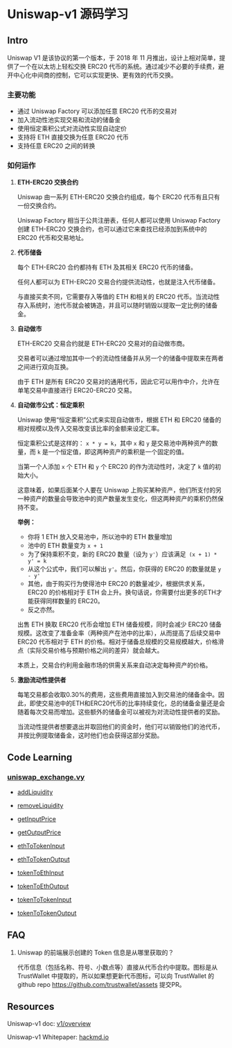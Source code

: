 # Uniswap-v1 源码学习

## Intro

Uniswap V1 是该协议的第一个版本，于 2018 年 11 月推出，设计上相对简单，提供了一个在以太坊上轻松交换 ERC20 代币的系统。通过减少不必要的手续费，避开中心化中间商的控制，它可以实现更快、更有效的代币交换。

### 主要功能
* 通过 Uniswap Factory 可以添加任意 ERC20 代币的交易对
* 加入流动性池实现交易和流动的储备金
* 使用恒定乘积公式对流动性实现自动定价
* 支持将 ETH 直接交换为任意 ERC20 代币
* 支持任意 ERC20 之间的转换

### 如何运作
1) **ETH-ERC20 交换合约**

    Uniswap 由一系列 ETH-ERC20 交换合约组成，每个 ERC20 代币有且只有一份交换合约。
    
    Uniswap Factory 相当于公共注册表，任何人都可以使用 Uniswap Factory 创建 ETH-ERC20 交换合约，也可以通过它来查找已经添加到系统中的 ERC20 代币和交易地址。

2) **代币储备**

    每个 ETH-ERC20 合约都持有 ETH 及其相关 ERC20 代币的储备。
    
    任何人都可以为 ETH-ERC20 交易合约提供流动性，也就是注入代币储备。
    
    与直接买卖不同，它需要存入等值的 ETH 和相关的 ERC20 代币。当流动性存入系统时，池代币就会被铸造，并且可以随时销毁以提取一定比例的储备金。

3) **自动做市**

    ETH-ERC20 交易合约就是 ETH-ERC20 交易对的自动做市商。
    
    交易者可以通过增加其中一个的流动性储备并从另一个的储备中提取来在两者之间进行双向互换。
    
    由于 ETH 是所有 ERC20 交易对的通用代币，因此它可以用作中介，允许在单笔交易中直接进行 ERC20-ERC20 交易。

4) **自动做市公式：恒定乘积**

    Uniswap 使用“恒定乘积”公式来实现自动做市，根据 ETH 和 ERC20 储备的相对规模以及传入交易改变该比率的金额来设定汇率。

    恒定乘积公式是这样的： `x * y = k`，其中 `x` 和 `y` 是交易池中两种资产的数量，而 `k` 是一个恒定值，即这两种资产的乘积是一个固定的值。

    当第一个人添加 `x` 个 ETH 和 `y` 个 ERC20 的作为流动性时，决定了 `k` 值的初始大小。

    这意味着，如果后面某个人要在 Uniswap 上购买某种资产，他们所支付的另一种资产的数量会导致池中的资产数量发生变化，但这两种资产的乘积仍然保持不变。

    **举例：**
    
    * 你将 1 ETH 放入交易池中，所以池中的 ETH 数量增加
    * 池中的 ETH 数量变为 `x + 1`
    * 为了保持乘积不变，新的 ERC20 数量（设为 `y'`）应该满足` (x + 1) * y' = k`
    * 从这个公式中，我们可以解出 `y'`。然后，你获得的 ERC20 的数量就是 `y - y'`
    * 其他，由于购买行为使得池中 ERC20 的数量减少，根据供求关系，ERC20 的价格相对于 ETH 会上升。换句话说，你需要付出更多的ETH才能获得同样数量的 ERC20。
    * 反之亦然。

    
    出售 ETH 换取 ERC20 代币会增加 ETH 储备规模，同时会减少 ERC20 储备规模。这改变了准备金率（两种资产在池中的比率），从而提高了后续交易中 ERC20 代币相对于 ETH 的价格。相对于储备总规模的交易规模越大，价格滑点（实际交易价格与预期价格之间的差异）就会越大。
    
    本质上，交易合约利用金融市场的供需关系来自动决定每种资产的价格。

5) **激励流动性提供者**

    每笔交易都会收取0.30%的费用，这些费用直接加入到交易池的储备金中。因此，即使交易池中的ETH和ERC20代币的比率持续变化，总的储备金量还是会随着每次交易而增加。这些额外的储备金可以被视为对流动性提供者的奖励。

    当流动性提供者想要退出并取回他们的资金时，他们可以销毁他们的池代币，并按比例提取储备金，这时他们也会获得这部分奖励。


## Code Learning

### [uniswap_exchange.vy](https://github.com/Louis-XWB/Uniswap-v1/blob/master/contracts/uniswap_exchange.vy)

* [addLiquidity](https://github.com/Louis-XWB/Uniswap-v1/blob/1b7be3470830b30881076a6f0dacad0718863935/contracts/uniswap_exchange.vy#L70)

* [removeLiquidity](https://github.com/Louis-XWB/Uniswap-v1/blob/1b7be3470830b30881076a6f0dacad0718863935/contracts/uniswap_exchange.vy#L142)

* [getInputPrice](https://github.com/Louis-XWB/Uniswap-v1/blob/1b7be3470830b30881076a6f0dacad0718863935/contracts/uniswap_exchange.vy#L194)

* [getOutputPrice](https://github.com/Louis-XWB/Uniswap-v1/blob/1b7be3470830b30881076a6f0dacad0718863935/contracts/uniswap_exchange.vy#L215)

* [ethToTokenInput](https://github.com/Louis-XWB/Uniswap-v1/blob/1b7be3470830b30881076a6f0dacad0718863935/contracts/uniswap_exchange.vy#L223)

* [ethToTokenOutput](https://github.com/Louis-XWB/Uniswap-v1/blob/1b7be3470830b30881076a6f0dacad0718863935/contracts/uniswap_exchange.vy#L262C5-L262C21)

* [tokenToEthInput](https://github.com/Louis-XWB/Uniswap-v1/blob/1b7be3470830b30881076a6f0dacad0718863935/contracts/uniswap_exchange.vy#L301)

* [tokenToEthOutput](https://github.com/Louis-XWB/Uniswap-v1/blob/1b7be3470830b30881076a6f0dacad0718863935/contracts/uniswap_exchange.vy#L333C5-L333C21)

* [tokenToTokenInput](https://github.com/Louis-XWB/Uniswap-v1/blob/1b7be3470830b30881076a6f0dacad0718863935/contracts/uniswap_exchange.vy#L367)

* [tokenToTokenOutput](https://github.com/Louis-XWB/Uniswap-v1/blob/1b7be3470830b30881076a6f0dacad0718863935/contracts/uniswap_exchange.vy#L402)





## FAQ
1) Uniswap 的前端展示创建的 Token 信息是从哪里获取的？
  
    代币信息（包括名称、符号、小数点等）直接从代币合约中提取。图标是从 TrustWallet 中提取的，所以如果想更新代币图标，可以向 TrustWallet 的github repo https://github.com/trustwallet/assets 提交PR。



## Resources

Uniswap-v1 doc: [v1/overview](https://docs.uniswap.org/contracts/v1/overview)

Uniswap-v1 Whitepaper: [hackmd.io](https://hackmd.io/@HaydenAdams/HJ9jLsfTz?type=view)



